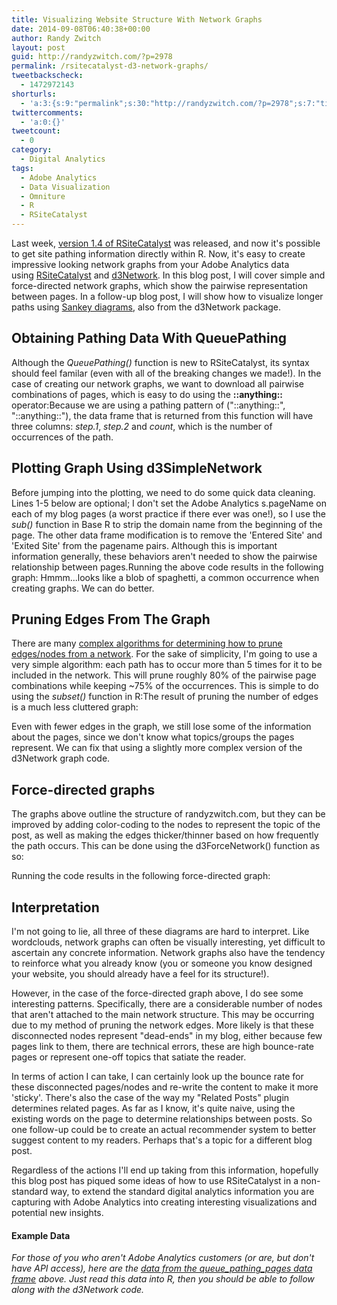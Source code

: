 ```yaml
---
title: Visualizing Website Structure With Network Graphs
date: 2014-09-08T06:40:38+00:00
author: Randy Zwitch
layout: post
guid: http://randyzwitch.com/?p=2978
permalink: /rsitecatalyst-d3-network-graphs/
tweetbackscheck:
  - 1472972143
shorturls:
  - 'a:3:{s:9:"permalink";s:30:"http://randyzwitch.com/?p=2978";s:7:"tinyurl";s:26:"http://tinyurl.com/kgmkmbr";s:4:"isgd";s:19:"http://is.gd/gxyj85";}'
twittercomments:
  - 'a:0:{}'
tweetcount:
  - 0
category:
  - Digital Analytics
tags:
  - Adobe Analytics
  - Data Visualization
  - Omniture
  - R
  - RSiteCatalyst
---
```

Last week, <a title="RSiteCatalyst Version 1.4 Release Notes" href="http://randyzwitch.com/rsitecatalyst-version-1-4-release-notes/" target="_blank">version 1.4 of RSiteCatalyst</a> was released, and now it's possible to get site pathing information directly within R. Now, it's easy to create impressive looking network graphs from your Adobe Analytics data using <a title="RSiteCatalyst CRAN" href="http://cran.r-project.org/web/packages/RSiteCatalyst/index.html" target="_blank">RSiteCatalyst</a> and <a title="d3Network CRAN" href="http://cran.r-project.org/web/packages/d3Network/index.html" target="_blank">d3Network</a>. In this blog post, I will cover simple and force-directed network graphs, which show the pairwise representation between pages. In a follow-up blog post, I will show how to visualize longer paths using <a title="Examples of Sankey Diagrams" href="http://www.sankey-diagrams.com/" target="_blank">Sankey diagrams</a>, also from the d3Network package.



## Obtaining Pathing Data With QueuePathing

Although the _QueuePathing()_ function is new to RSiteCatalyst, its syntax should feel familar (even with all of the breaking changes we made!). In the case of creating our network graphs, we want to download all pairwise combinations of pages, which is easy to do using the **::anything::** operator:Because we are using a pathing pattern of ("::anything::", "::anything::"), the data frame that is returned from this function will have three columns: _step.1_, _step.2_ and _count_, which is the number of occurrences of the path.



## Plotting Graph Using d3SimpleNetwork

Before jumping into the plotting, we need to do some quick data cleaning. Lines 1-5 below are optional; I don't set the Adobe Analytics s.pageName on each of my blog pages (a worst practice if there ever was one!), so I use the _sub()_ function in Base R to strip the domain name from the beginning of the page. The other data frame modification is to remove the 'Entered Site' and 'Exited Site' from the pagename pairs. Although this is important information generally, these behaviors aren't needed to show the pairwise relationship between pages.Running the above code results in the following graph: Hmmm...looks like a blob of spaghetti, a common occurrence when creating graphs. We can do better.

## Pruning Edges From The Graph

There are many <a title="Pruning Edges from Network" href="http://link.springer.com/chapter/10.1007%2F978-3-642-31830-6_13" target="_blank">complex algorithms for determining how to prune edges/nodes from a network</a>. For the sake of simplicity, I'm going to use a very simple algorithm: each path has to occur more than 5 times for it to be included in the network. This will prune roughly 80% of the pairwise page combinations while keeping ~75% of the occurrences. This is simple to do using the _subset()_ function in R:The result of pruning the number of edges is a much less cluttered graph:

Even with fewer edges in the graph, we still lose some of the information about the pages, since we don't know what topics/groups the pages represent. We can fix that using a slightly more complex version of the d3Network graph code.

## Force-directed graphs

The graphs above outline the structure of randyzwitch.com, but they can be improved by adding color-coding to the nodes to represent the topic of the post, as well as making the edges thicker/thinner based on how frequently the path occurs. This can be done using the d3ForceNetwork() function as so:

Running the code results in the following force-directed graph:



## Interpretation

I'm not going to lie, all three of these diagrams are hard to interpret. Like wordclouds, network graphs can often be visually interesting, yet difficult to ascertain any concrete information. Network graphs also have the tendency to reinforce what you already know (you or someone you know designed your website, you should already have a feel for its structure!).

However, in the case of the force-directed graph above, I do see some interesting patterns. Specifically, there are a considerable number of nodes that aren't attached to the main network structure. This may be occurring due to my method of pruning the network edges. More likely is that these disconnected nodes represent "dead-ends" in my blog, either because few pages link to them, there are technical errors, these are high bounce-rate pages or represent one-off topics that satiate the reader.

In terms of action I can take, I can certainly look up the bounce rate for these disconnected pages/nodes and re-write the content to make it more 'sticky'. There's also the case of the way my "Related Posts" plugin determines related pages. As far as I know, it's quite naive, using the existing words on the page to determine relationships between posts. So one follow-up could be to create an actual recommender system to better suggest content to my readers. Perhaps that's a topic for a different blog post.

Regardless of the actions I'll end up taking from this information, hopefully this blog post has piqued some ideas of how to use RSiteCatalyst in a non-standard way, to extend the standard digital analytics information you are capturing with Adobe Analytics into creating interesting visualizations and potential new insights.

#### Example Data

_For those of you who aren't Adobe Analytics customers (or are, but don't have API access), here are the <a title="Example data" href="http://randyzwitch.com/wp-content/uploads/2014/09/queue_pathing_pages.csv" target="_blank">data from the queue_pathing_pages data frame</a> above. Just read this data into R, then you should be able to follow along with the d3Network code._
